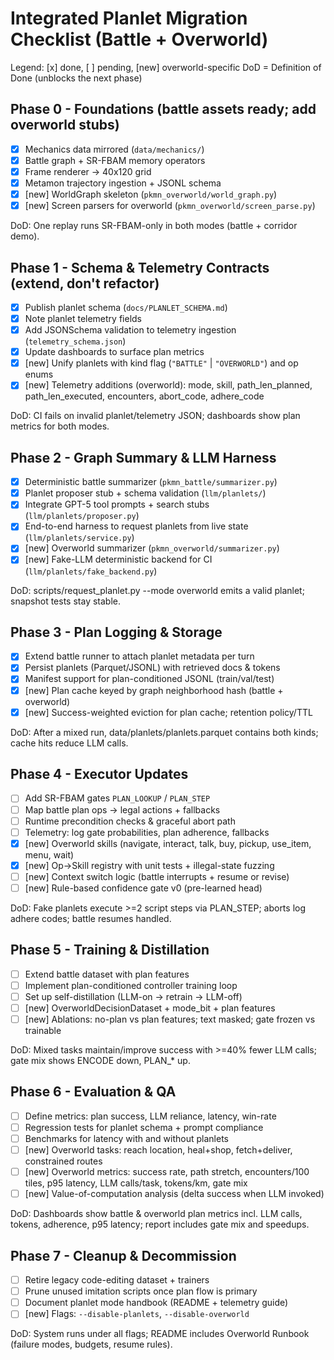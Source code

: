 # Integrated Planlet Migration Checklist (Battle + Overworld)

Legend: [x] done, [ ] pending, [new] overworld-specific
DoD = Definition of Done (unblocks the next phase)

## Phase 0 - Foundations (battle assets ready; add overworld stubs)
- [x] Mechanics data mirrored (`data/mechanics/`)
- [x] Battle graph + SR-FBAM memory operators
- [x] Frame renderer -> 40x120 grid
- [x] Metamon trajectory ingestion + JSONL schema
- [x] [new] WorldGraph skeleton (`pkmn_overworld/world_graph.py`)
- [x] [new] Screen parsers for overworld (`pkmn_overworld/screen_parse.py`)

DoD: One replay runs SR-FBAM-only in both modes (battle + corridor demo).

## Phase 1 - Schema & Telemetry Contracts (extend, don't refactor)
- [x] Publish planlet schema (`docs/PLANLET_SCHEMA.md`)
- [x] Note planlet telemetry fields
- [x] Add JSONSchema validation to telemetry ingestion (`telemetry_schema.json`)
- [x] Update dashboards to surface plan metrics
- [x] [new] Unify planlets with kind flag (`"BATTLE"` | `"OVERWORLD"`) and op enums
- [x] [new] Telemetry additions (overworld): mode, skill, path_len_planned, path_len_executed, encounters, abort_code, adhere_code

DoD: CI fails on invalid planlet/telemetry JSON; dashboards show plan metrics for both modes.

## Phase 2 - Graph Summary & LLM Harness
- [x] Deterministic battle summarizer (`pkmn_battle/summarizer.py`)
- [x] Planlet proposer stub + schema validation (`llm/planlets/`)
- [x] Integrate GPT-5 tool prompts + search stubs (`llm/planlets/proposer.py`)
- [x] End-to-end harness to request planlets from live state (`llm/planlets/service.py`)
- [x] [new] Overworld summarizer (`pkmn_overworld/summarizer.py`)
- [x] [new] Fake-LLM deterministic backend for CI (`llm/planlets/fake_backend.py`)

DoD: scripts/request_planlet.py --mode overworld emits a valid planlet; snapshot tests stay stable.

## Phase 3 - Plan Logging & Storage
- [x] Extend battle runner to attach planlet metadata per turn
- [x] Persist planlets (Parquet/JSONL) with retrieved docs & tokens
- [x] Manifest support for plan-conditioned JSONL (train/val/test)
- [x] [new] Plan cache keyed by graph neighborhood hash (battle + overworld)
- [x] [new] Success-weighted eviction for plan cache; retention policy/TTL

DoD: After a mixed run, data/planlets/planlets.parquet contains both kinds; cache hits reduce LLM calls.

## Phase 4 - Executor Updates
- [ ] Add SR-FBAM gates `PLAN_LOOKUP` / `PLAN_STEP`
- [ ] Map battle plan ops -> legal actions + fallbacks
- [ ] Runtime precondition checks & graceful abort path
- [ ] Telemetry: log gate probabilities, plan adherence, fallbacks
- [x] [new] Overworld skills (navigate, interact, talk, buy, pickup, use_item, menu, wait)
- [x] [new] Op->Skill registry with unit tests + illegal-state fuzzing
- [ ] [new] Context switch logic (battle interrupts + resume or revise)
- [ ] [new] Rule-based confidence gate v0 (pre-learned head)

DoD: Fake planlets execute >=2 script steps via PLAN_STEP; aborts log adhere codes; battle resumes handled.

## Phase 5 - Training & Distillation
- [ ] Extend battle dataset with plan features
- [ ] Implement plan-conditioned controller training loop
- [ ] Set up self-distillation (LLM-on -> retrain -> LLM-off)
- [ ] [new] OverworldDecisionDataset + mode_bit + plan features
- [ ] [new] Ablations: no-plan vs plan features; text masked; gate frozen vs trainable

DoD: Mixed tasks maintain/improve success with >=40% fewer LLM calls; gate mix shows ENCODE down, PLAN_* up.

## Phase 6 - Evaluation & QA
- [ ] Define metrics: plan success, LLM reliance, latency, win-rate
- [ ] Regression tests for planlet schema + prompt compliance
- [ ] Benchmarks for latency with and without planlets
- [ ] [new] Overworld tasks: reach location, heal+shop, fetch+deliver, constrained routes
- [ ] [new] Overworld metrics: success rate, path stretch, encounters/100 tiles, p95 latency, LLM calls/task, tokens/km, gate mix
- [ ] [new] Value-of-computation analysis (delta success when LLM invoked)

DoD: Dashboards show battle & overworld plan metrics incl. LLM calls, tokens, adherence, p95 latency; report includes gate mix and speedups.

## Phase 7 - Cleanup & Decommission
- [ ] Retire legacy code-editing dataset + trainers
- [ ] Prune unused imitation scripts once plan flow is primary
- [ ] Document planlet mode handbook (README + telemetry guide)
- [ ] [new] Flags: `--disable-planlets`, `--disable-overworld`

DoD: System runs under all flags; README includes Overworld Runbook (failure modes, budgets, resume rules).
